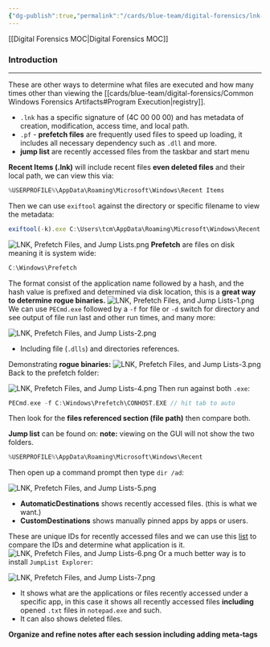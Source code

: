 ```yaml
---
{"dg-publish":true,"permalink":"/cards/blue-team/digital-forensics/lnk-prefetch-files-and-jump-lists/"}
---
```


[[Digital Forensics MOC\|Digital Forensics MOC]]
### Introduction
---
These are other ways to determine what files are executed and how many times other than viewing the [[cards/blue-team/digital-forensics/Common Windows Forensics Artifacts#Program Execution\|registry]].

- `.lnk` has a specific signature of (4C 00 00 00) and has metadata of creation, modification, access time, and local path.
-  `.pf` - **prefetch files** are frequently used files to speed up loading, it includes all necessary dependency such as `.dll` and more.
- **jump list** are recently accessed files from the taskbar and start menu

**Recent Items (.lnk)** will include recent files **even deleted files** and their local path, we can view this via:

```C
%USERPROFILE%\AppData\Roaming\Microsoft\Windows\Recent Items
```

Then we can use `exiftool` against the directory or specific filename to view the metadata:

```Javascript
exiftool(-k).exe C:\Users\tcm\AppData\Roaming\Microsoft\Windows\Recent Items\DeleteMe
```

![LNK, Prefetch Files, and Jump Lists.png](/img/user/cards/blue-team/digital-forensics/images/LNK,%20Prefetch%20Files,%20and%20Jump%20Lists.png)
**Prefetch** are files on disk meaning it is system wide:
```C
C:\Windows\Prefetch
```

The format consist of the application name followed by a hash, and the hash value is prefixed and determined via disk location, this is a **great way to determine rogue binaries.**
![LNK, Prefetch Files, and Jump Lists-1.png](/img/user/cards/blue-team/digital-forensics/images/LNK,%20Prefetch%20Files,%20and%20Jump%20Lists-1.png)
We can use `PECmd.exe` followed by a `-f` for file or `-d` switch for directory and see output of file run last and other run times, and many more:

![LNK, Prefetch Files, and Jump Lists-2.png](/img/user/cards/blue-team/digital-forensics/images/LNK,%20Prefetch%20Files,%20and%20Jump%20Lists-2.png)
- Including file (`.dlls`) and directories references.

Demonstrating **rogue binaries:**
![LNK, Prefetch Files, and Jump Lists-3.png](/img/user/cards/blue-team/digital-forensics/images/LNK,%20Prefetch%20Files,%20and%20Jump%20Lists-3.png)
Back to the prefetch folder:

![LNK, Prefetch Files, and Jump Lists-4.png](/img/user/cards/blue-team/digital-forensics/images/LNK,%20Prefetch%20Files,%20and%20Jump%20Lists-4.png)
Then run against both `.exe`:
```C
PECmd.exe -f C:\Windows\Prefetch\CONHOST.EXE // hit tab to auto
```

Then look for the **files referenced section (file path)** then compare both.

**Jump list** can be found on:
**note:** viewing on the GUI will not show the two folders.
```C
%USERPROFILE%\AppData\Roaming\Microsoft\Windows\Recent
```

Then open up a command prompt then type `dir /ad`:

![LNK, Prefetch Files, and Jump Lists-5.png](/img/user/cards/blue-team/digital-forensics/images/LNK,%20Prefetch%20Files,%20and%20Jump%20Lists-5.png)
- **AutomaticDestinations** shows recently accessed files. (this is what we want.)
- **CustomDestinations** shows manually pinned apps by apps or users.

These are unique IDs for recently accessed files and we can use this [list]([https://github.com/EricZimmerman/JumpList/blob/master/JumpList/Resources/AppIDs.txt](https://github.com/EricZimmerman/JumpList/blob/master/JumpList/Resources/AppIDs.txt)) to compare the IDs and determine what application is it.
![LNK, Prefetch Files, and Jump Lists-6.png](/img/user/cards/blue-team/digital-forensics/images/LNK,%20Prefetch%20Files,%20and%20Jump%20Lists-6.png)
Or a much better way is to install `JumpList Explorer`:

![LNK, Prefetch Files, and Jump Lists-7.png](/img/user/cards/blue-team/digital-forensics/images/LNK,%20Prefetch%20Files,%20and%20Jump%20Lists-7.png)
- It shows what are the applications or files recently accessed under a specific app, in this case it shows all recently accessed files **including** opened `.txt` files in `notepad.exe` and such.
- It can also shows deleted files.


**Organize and refine notes after each session including adding meta-tags**

